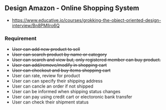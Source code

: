 ## Design Amazon - Online Shopping System
* https://www.educative.io/courses/grokking-the-object-oriented-design-interview/Bn8PMllro6Q

### Requirement
* ~~User can add new product to sell~~
* ~~User can search product by name or category~~
* ~~User can search and view but, only registered member can buy product.~~
* ~~User can add/remove/modify in shopping cart~~
* ~~User can checkout and buy items shopping cart~~
* User can rate, review for product
* User can can specify their shipping address
* User can cancle an order if not shipped
* User can be informed when shipping status changes
* User can pay using credit cart or electoronic bank transfer
* User can check their shipment status
